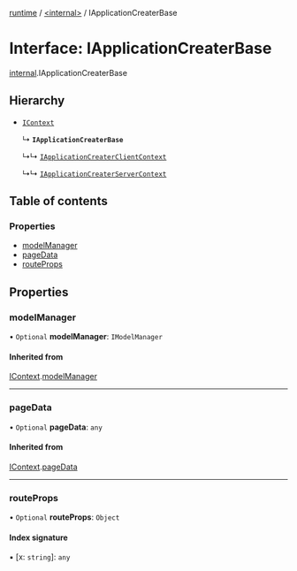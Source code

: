 [runtime](../overview.md) / [<internal\>](../modules/internal_.md) / IApplicationCreaterBase

# Interface: IApplicationCreaterBase

[internal](../modules/internal_.md).IApplicationCreaterBase

## Hierarchy

- [`IContext`](internal_.IContext.md)

  ↳ **`IApplicationCreaterBase`**

  ↳↳ [`IApplicationCreaterClientContext`](internal_.IApplicationCreaterClientContext.md)

  ↳↳ [`IApplicationCreaterServerContext`](internal_.IApplicationCreaterServerContext.md)

## Table of contents

### Properties

- [modelManager](internal_.IApplicationCreaterBase.md#modelmanager)
- [pageData](internal_.IApplicationCreaterBase.md#pagedata)
- [routeProps](internal_.IApplicationCreaterBase.md#routeprops)

## Properties

### modelManager

• `Optional` **modelManager**: `IModelManager`

#### Inherited from

[IContext](internal_.IContext.md).[modelManager](internal_.IContext.md#modelmanager)

___

### pageData

• `Optional` **pageData**: `any`

#### Inherited from

[IContext](internal_.IContext.md).[pageData](internal_.IContext.md#pagedata)

___

### routeProps

• `Optional` **routeProps**: `Object`

#### Index signature

▪ [x: `string`]: `any`
